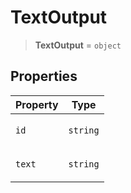 # TextOutput

> **TextOutput** = `object`

## Properties

<table>
<thead>
<tr>
<th>Property</th>
<th>Type</th>
</tr>
</thead>
<tbody>
<tr>
<td>

<a id="id"></a> `id`

</td>
<td>

`string`

</td>
</tr>
<tr>
<td>

<a id="text"></a> `text`

</td>
<td>

`string`

</td>
</tr>
</tbody>
</table>
